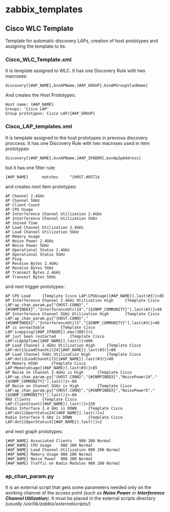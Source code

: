 # zabbix_templates
## Cisco WLC Template

Template for automatic discovery LAPs, creation of host prototypes and assigning the template to its.

### Cisco_WLC_Template.xml
It is template assigned to WLC.
It has one Discovery Rule with two macroses:
```
discovery[{#AP_NAME},bsnAPName,{#AP_GROUP},bsnAPGroupVlanName]
```
And creates the Host Prototypes:
```
Host name: {#AP_NAME}
Groups: 'Cisco LAP'
Group prototypes: Cisco LAP/{#AP_GROUP}
```

### Cisco_LAP_templates.xml
It is template assigned to the host prototypes in previous discovery proccess.
It has one Discovery Rule with two macroses used in item prototypes:
```
discovery[{#AP_NAME},bsnAPName,{#AP_IPADDR},bsnApIpAddress]
```
but it has one filter rule:
```
{#AP_NAME}      matches     ^{HOST.HOST}$
```
and creates next item prototypes:
```
AP Channel 2.4GHz
AP Channel 5GHz
AP Client Count
AP CPU Usage
AP Interference Channel Utilization 2.4GHz
AP Interference Channel Utilization 5GHz
AP Joined Time
AP Load Channel Utilization 2.4GHz
AP Load Channel Utilization 5GHz
AP Memory Usage
AP Noise Power 2.4GHz
AP Noise Power 5GHz
AP Operational Status 2.4GHz
AP Operational Status 5GHz
AP Ping
AP Receive Bytes 2.4GHz
AP Receive Bytes 5GHz
AP Transmit Bytes 2.4GHz
AP Transmit Bytes 5GHz
```
and next trigger prototypes:
```
AP CPU Load		{Template Cisco LAP:CPUUsage[{#AP_NAME}].last(#3)}>85
AP Interference Channel 2.4GHz Utilization High		{Template Cisco LAP:ap_chan_param.py["{HOST.CONN}","{#SNMPINDEX}","InterferenceUtil24","{$SNMP_COMMUNITY}"].last(#3)}>40
AP Interference Channel 5GHz Utilization High		{Template Cisco LAP:ap_chan_param.py["{HOST.CONN}","{#SNMPINDEX}","InterferenceUtil5","{$SNMP_COMMUNITY}"].last(#3)}>40
AP is unreachable		{Template Cisco LAP:icmpping[{#AP_IPADDR}].max(300)}<1
AP just been restarted		{Template Cisco LAP:cLApUpTime[{#AP_NAME}].last()}<600
AP Load Channel 2.4GHz Utilization High		{Template Cisco LAP:dot11LoadChanUtil24[{#AP_NAME}].last(#3)}>80
AP Load Channel 5GHz Utilization High		{Template Cisco LAP:dot11LoadChanUtil5[{#AP_NAME}].last(#3)}>80
AP Memory HIGH		{Template Cisco LAP:MemoryUsage[{#AP_NAME}].last(#3)}>85
AP Noise on Channel 2.4GHz is High		{Template Cisco LAP:ap_chan_param.py["{HOST.CONN}","{#SNMPINDEX}","NoisePower24","{$SNMP_COMMUNITY}"].last()}>-80
AP Noise on Channel 5GHz is High		{Template Cisco LAP:ap_chan_param.py["{HOST.CONN}","{#SNMPINDEX}","NoisePower5","{$SNMP_COMMUNITY}"].last()}>-80
MAX Clients		{Template Cisco LAP:ClientCount[{#AP_NAME}].last()}>150
Radio Interface 2.4 GHz is DOWN		{Template Cisco LAP:dot11OperStatus24[{#AP_NAME}].last()}=2
Radio Interface 5 GHz is DOWN		{Template Cisco LAP:dot11OperStatus5[{#AP_NAME}].last()}=2
```
and next graph prototypes:
```
{#AP_NAME} Associated Clients	900	200	Normal
{#AP_NAME} CPU Usage	900	200	Normal
{#AP_NAME} Load Channel Utilization	900	200	Normal
{#AP_NAME} Memory Usage	900	200	Normal
{#AP_NAME} Noise Power	900	200	Normal
{#AP_NAME} Traffic on Radio Modules	900	200	Normal
```

### ap_chan_param.py
It is an external script that gets some parameters needed only on the working channel of the access point _(such as **Noise Power** or **Interference Channel Utilization**)_.
It must be placed in the external scripts directory *(usually /usr/lib/zabbix/externalscripts/)*
